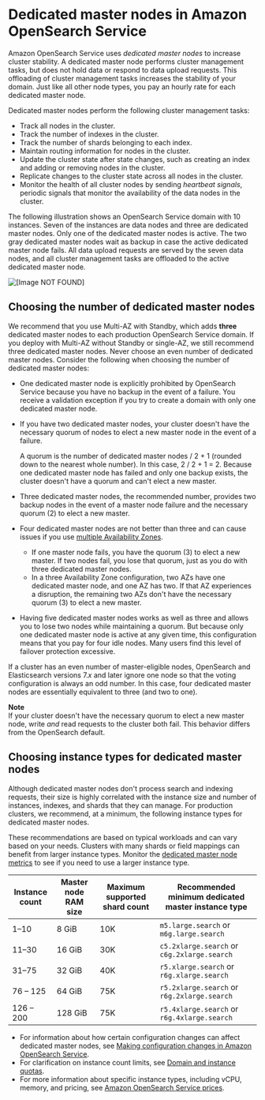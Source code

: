 # Dedicated master nodes in Amazon OpenSearch Service<a name="managedomains-dedicatedmasternodes"></a>

Amazon OpenSearch Service uses *dedicated master nodes* to increase cluster stability\. A dedicated master node performs cluster management tasks, but does not hold data or respond to data upload requests\. This offloading of cluster management tasks increases the stability of your domain\. Just like all other node types, you pay an hourly rate for each dedicated master node\.

Dedicated master nodes perform the following cluster management tasks:
+ Track all nodes in the cluster\.
+ Track the number of indexes in the cluster\.
+ Track the number of shards belonging to each index\.
+ Maintain routing information for nodes in the cluster\.
+ Update the cluster state after state changes, such as creating an index and adding or removing nodes in the cluster\.
+ Replicate changes to the cluster state across all nodes in the cluster\.
+ Monitor the health of all cluster nodes by sending *heartbeat signals*, periodic signals that monitor the availability of the data nodes in the cluster\.

The following illustration shows an OpenSearch Service domain with 10 instances\. Seven of the instances are data nodes and three are dedicated master nodes\. Only one of the dedicated master nodes is active\. The two gray dedicated master nodes wait as backup in case the active dedicated master node fails\. All data upload requests are served by the seven data nodes, and all cluster management tasks are offloaded to the active dedicated master node\.

![\[Image NOT FOUND\]](http://docs.aws.amazon.com/opensearch-service/latest/developerguide/images/DedicatedMasterNodes_no-caption.png)

## Choosing the number of dedicated master nodes<a name="dedicatedmasternodes-number"></a>

We recommend that you use Multi\-AZ with Standby, which adds **three** dedicated master nodes to each production OpenSearch Service domain\. If you deploy with Multi\-AZ without Standby or single\-AZ, we still recommend three dedicated master nodes\. Never choose an even number of dedicated master nodes\. Consider the following when choosing the number of dedicated master nodes:
+ One dedicated master node is explicitly prohibited by OpenSearch Service because you have no backup in the event of a failure\. You receive a validation exception if you try to create a domain with only one dedicated master node\.
+ If you have two dedicated master nodes, your cluster doesn't have the necessary quorum of nodes to elect a new master node in the event of a failure\.

  A quorum is the number of dedicated master nodes / 2 \+ 1 \(rounded down to the nearest whole number\)\. In this case, 2 / 2 \+ 1 = 2\. Because one dedicated master node has failed and only one backup exists, the cluster doesn't have a quorum and can't elect a new master\.
+ Three dedicated master nodes, the recommended number, provides two backup nodes in the event of a master node failure and the necessary quorum \(2\) to elect a new master\.
+ Four dedicated master nodes are not better than three and can cause issues if you use [multiple Availability Zones](managedomains-multiaz.md)\.
  + If one master node fails, you have the quorum \(3\) to elect a new master\. If two nodes fail, you lose that quorum, just as you do with three dedicated master nodes\.
  + In a three Availability Zone configuration, two AZs have one dedicated master node, and one AZ has two\. If that AZ experiences a disruption, the remaining two AZs don't have the necessary quorum \(3\) to elect a new master\.
+ Having five dedicated master nodes works as well as three and allows you to lose two nodes while maintaining a quorum\. But because only one dedicated master node is active at any given time, this configuration means that you pay for four idle nodes\. Many users find this level of failover protection excessive\.

If a cluster has an even number of master\-eligible nodes, OpenSearch and Elasticsearch versions 7\.*x* and later ignore one node so that the voting configuration is always an odd number\. In this case, four dedicated master nodes are essentially equivalent to three \(and two to one\)\.

**Note**  
If your cluster doesn't have the necessary quorum to elect a new master node, write *and* read requests to the cluster both fail\. This behavior differs from the OpenSearch default\.

## Choosing instance types for dedicated master nodes<a name="dedicatedmasternodes-instance"></a>

Although dedicated master nodes don't process search and indexing requests, their size is highly correlated with the instance size and number of instances, indexes, and shards that they can manage\. For production clusters, we recommend, at a minimum, the following instance types for dedicated master nodes\. 

These recommendations are based on typical workloads and can vary based on your needs\. Clusters with many shards or field mappings can benefit from larger instance types\. Monitor the [dedicated master node metrics](cloudwatch-alarms.md) to see if you need to use a larger instance type\.


|  **Instance count**  | Master node RAM size | Maximum supported shard count |  **Recommended minimum dedicated master instance type**  | 
| --- | --- | --- | --- | 
|  1–10  | 8 GiB | 10K |  `m5.large.search` or `m6g.large.search`  | 
|  11–30  | 16 GiB | 30K |  `c5.2xlarge.search` or `c6g.2xlarge.search`  | 
| 31–75 | 32 GiB | 40K |  `r5.xlarge.search` or `r6g.xlarge.search`  | 
| 76 – 125 | 64 GiB | 75K |  `r5.2xlarge.search` or `r6g.2xlarge.search`  | 
|  126 – 200  | 128 GiB | 75K |  `r5.4xlarge.search` or `r6g.4xlarge.search`  | 
+ For information about how certain configuration changes can affect dedicated master nodes, see [Making configuration changes in Amazon OpenSearch Service](managedomains-configuration-changes.md)\.
+ For clarification on instance count limits, see [Domain and instance quotas](limits.md#clusterresource)\.
+ For more information about specific instance types, including vCPU, memory, and pricing, see [Amazon OpenSearch Service prices](https://aws.amazon.com/opensearch-service/pricing/)\.
